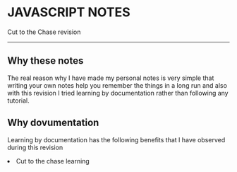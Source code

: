 # JAVASCRIPT NOTES
Cut to the Chase revision
<hr>

## Why these notes
The real reason why I have made my personal notes is very simple that writing your own notes help you remember the things in a long run and also with this revision I
tried learning by documentation rather than following any tutorial.

## Why dovumentation
Learning by documentation has the following benefits that I have observed during this revision
<li> Cut to the chase learning </li>

